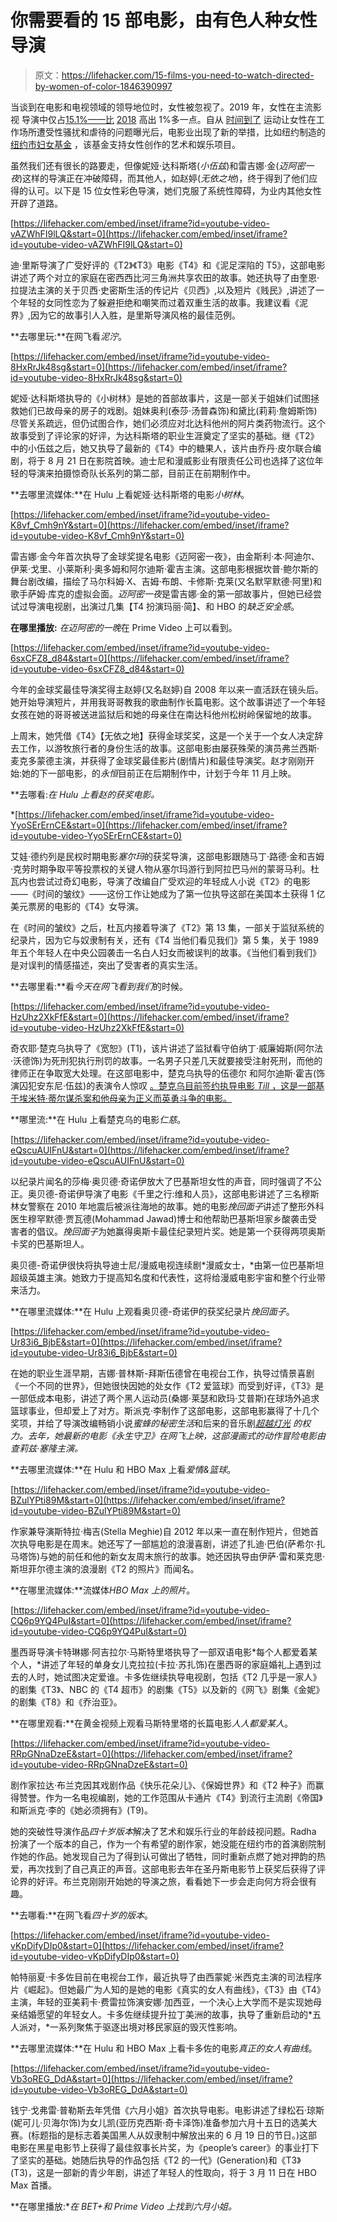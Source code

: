 # 你需要看的 15 部电影，由有色人种女性导演

> 原文：<https://lifehacker.com/15-films-you-need-to-watch-directed-by-women-of-color-1846390997>

当谈到在电影和电视领域的领导地位时，女性被忽视了。2019 年，女性在主流影视 导演中仅占[15.1%——比](https://womenandhollywood.com/2020-diversity-report-women-and-poc-make-strides-in-film-remain-underrepresented/) [2018](https://womenandhollywood.com/2018-diversity-report-women-poc-make-gains-but-remain-woefully-underrepresented-4fc440f14f1/) 高出 1%多一点。自从 [时间到了](https://timesupnow.org/) 运动让女性在工作场所遭受性骚扰和虐待的问题曝光后，电影业出现了新的举措，比如纽约制造的 [纽约市妇女基金](https://www.nyfa.org/awards-grants/nyc-womens-fund-for-media-music-and-theatre/) ，该基金支持女性创作的艺术和娱乐项目。

虽然我们还有很长的路要走，但像妮娅·达科斯塔(*小伍兹*)和雷吉娜·金(*迈阿密一夜*)这样的导演正在冲破障碍，而其他人，如赵婷(*无依之地*)，终于得到了他们应得的认可。以下是 15 位女性彩色导演，她们克服了系统性障碍，为业内其他女性开辟了道路。

 [https://lifehacker.com/embed/inset/iframe?id=youtube-video-vAZWhFI9lLQ&start=0](https://lifehacker.com/embed/inset/iframe?id=youtube-video-vAZWhFI9lLQ&start=0) 

迪·里斯导演了广受好评的《T2》《T3》电影《T4》和《泥足深陷的 T5》，这部电影讲述了两个对立的家庭在密西西比河三角洲共享农田的故事。她还执导了由奎恩·拉提法主演的关于贝西·史密斯生活的传记片《贝西》,以及短片《贱民》,讲述了一个年轻的女同性恋为了躲避拒绝和嘲笑而过着双重生活的故事。我建议看《泥界》,因为它的故事引人入胜，是里斯导演风格的最佳范例。

**去哪里玩:**在网飞看*泥泞*。

 [https://lifehacker.com/embed/inset/iframe?id=youtube-video-8HxRrJk48sg&start=0](https://lifehacker.com/embed/inset/iframe?id=youtube-video-8HxRrJk48sg&start=0) 

妮娅·达科斯塔执导的《小树林》是她的首部故事片，这是一部关于姐妹们试图拯救她们已故母亲的房子的戏剧。姐妹奥利(泰莎·汤普森饰)和黛比(莉莉·詹姆斯饰)尽管关系疏远，但仍试图合作，她们必须应对北达科他州的阿片类药物流行。这个故事受到了评论家的好评，为达科斯塔的职业生涯奠定了坚实的基础。继《T2》中的小伍兹之后，她又执导了最新的《T4》中的糖果人，该片由乔丹·皮尔联合编剧，将于 8 月 21 日在影院首映。迪士尼和漫威影业有限责任公司也选择了这位年轻的导演来拍摄惊奇队长系列的第二部，目前正在前期制作中。

**去哪里流媒体:**在 Hulu 上看妮娅·达科斯塔的电影*小树林*。

 [https://lifehacker.com/embed/inset/iframe?id=youtube-video-K8vf_Cmh9nY&start=0](https://lifehacker.com/embed/inset/iframe?id=youtube-video-K8vf_Cmh9nY&start=0) 

雷吉娜·金今年首次执导了金球奖提名电影《迈阿密一夜》，由金斯利·本·阿迪尔、伊莱·戈里、小莱斯利·奥多姆和阿尔迪斯·霍吉主演。这部电影根据坎普·鲍尔斯的舞台剧改编，描绘了马尔科姆·Ⅹ、吉姆·布朗、卡修斯·克莱(又名默罕默德·阿里)和歌手萨姆·库克的虚拟会面。*迈阿密一夜*是雷吉娜·金的第一部故事片，但她已经尝试过导演电视剧，出演过几集【T4 扮演玛丽·简】、和 HBO 的*缺乏安全感*。

**在哪里播放:** *在迈阿密的一晚*在 Prime Video 上可以看到。

 [https://lifehacker.com/embed/inset/iframe?id=youtube-video-6sxCFZ8_d84&start=0](https://lifehacker.com/embed/inset/iframe?id=youtube-video-6sxCFZ8_d84&start=0) 

今年的金球奖最佳导演奖得主赵婷(又名赵婷)自 2008 年以来一直活跃在镜头后。她开始导演短片，并用我哥哥教我的歌曲制作长篇电影。这个故事讲述了一个年轻女孩在她的哥哥被送进监狱后和她的母亲住在南达科他州松树岭保留地的故事。

上周末，她凭借《T4》【无依之地】获得金球奖奖，这是一个关于一个女人决定辞去工作，以游牧旅行者的身份生活的故事。这部电影由屡获殊荣的演员弗兰西斯·麦克多蒙德主演，并获得了金球奖最佳影片(剧情片)和最佳导演奖。赵才刚刚开始:她的下一部电影，的*永恒*目前正在后期制作中，计划于今年 11 月上映。

**去哪看:**在 Hulu 上看赵的获奖电影*。*

 *[https://lifehacker.com/embed/inset/iframe?id=youtube-video-YyoSErErnCE&start=0](https://lifehacker.com/embed/inset/iframe?id=youtube-video-YyoSErErnCE&start=0) 

艾娃·德约列是民权时期电影*塞尔玛*的获奖导演，这部电影跟随马丁·路德·金和吉姆·克劳时期争取平等投票权的关键人物从塞尔玛游行到阿拉巴马州的蒙哥马利。杜瓦内也尝试过奇幻电影，导演了改编自广受欢迎的年轻成人小说《T2》的电影——《时间的皱纹》——这份工作让她成为了第一位执导这部在美国本土获得 1 亿美元票房的电影的《T4》女导演。

在《时间的皱纹》之后，杜瓦内接着导演了《T2》第 13 集，一部关于监狱系统的纪录片，因为它与奴隶制有关，还有《T4 当他们看见我们》第 5 集，关于 1989 年五个年轻人在中央公园袭击一名白人妇女而被误判的故事。《当他们看到我们》是对误判的情感描述，突出了受害者的真实生活。

**去哪里看:**看*今天在网飞看到我们*的时候。

 [https://lifehacker.com/embed/inset/iframe?id=youtube-video-HzUhz2XkFfE&start=0](https://lifehacker.com/embed/inset/iframe?id=youtube-video-HzUhz2XkFfE&start=0) 

奇农耶·楚克乌执导了《宽恕》(T1)，该片讲述了监狱看守伯纳丁·威廉姆斯(阿尔法·沃德饰)为死刑犯执行刑罚的故事。一名男子只差几天就要接受注射死刑，而他的律师正在争取宽大处理。在这部电影中，楚克乌执导的伍德尔 和阿尔迪斯·霍吉(饰演囚犯安东尼·伍兹)的表演令人惊叹 [。楚克乌目前签约执导电影 *Till* ，这是一部基于埃米特·蒂尔谋杀案和他母亲为正义而英勇斗争的电影。](https://www.theguardian.com/film/2020/jul/19/clemency-review-chinonye-chukwu-alfre-woodard-superb-death-row-drama)

**哪里流:**在 Hulu 上看楚克乌的电影*仁慈*。

 [https://lifehacker.com/embed/inset/iframe?id=youtube-video-eQscuAUIFnU&start=0](https://lifehacker.com/embed/inset/iframe?id=youtube-video-eQscuAUIFnU&start=0) 

以纪录片闻名的莎梅·奥贝德·奇诺伊放大了巴基斯坦女性的声音，同时强调了不公正。奥贝德-奇诺伊导演了电影《千里之行:维和人员》，这部电影讲述了三名穆斯林女警察在 2010 年地震后被派往海地的故事。她的电影*挽回面子*讲述了整形外科医生穆罕默德·贾瓦德(Mohammad Jawad)博士和他帮助巴基斯坦家乡酸袭击受害者的倡议。*挽回面子*为她赢得奥斯卡最佳纪录短片奖。她是第一个获得两项奥斯卡奖的巴基斯坦人。

奥贝德-奇诺伊很快将执导迪士尼/漫威电视连续剧*漫威女士，*由第一位巴基斯坦超级英雄主演。她致力于提高知名度和代表性，这将给漫威电影宇宙和整个行业带来活力。

**在哪里流媒体:**在 Hulu 上观看奥贝德-奇诺伊的获奖纪录片*挽回面子*。

 [https://lifehacker.com/embed/inset/iframe?id=youtube-video-Ur83i6_BjbE&start=0](https://lifehacker.com/embed/inset/iframe?id=youtube-video-Ur83i6_BjbE&start=0) 

在她的职业生涯早期，吉娜·普林斯-拜斯伍德曾在电视台工作，执导过情景喜剧《一个不同的世界》，但她很快因她的处女作《T2 爱篮球》而受到好评，《T3》是一部低成本电影，讲述了两个黑人运动员(桑娜·莱瑟和欧玛·艾普斯)在球场外追求篮球事业，但却爱上了对方。斯派克·李制作了这部电影，这部电影赢得了十几个奖项，并给了导演改编畅销小说*蜜蜂的秘密生活*和后来的音乐剧[*超越灯光*](https://www.rottentomatoes.com/m/beyond_the_lights) *的权力。去年，她最新的电影《永生守卫》在网飞上映，这部漫画式的动作冒险电影由查莉兹·塞隆主演。*

**去哪里流媒体:**在 Hulu 和 HBO Max 上看*爱情&篮球*。

 [https://lifehacker.com/embed/inset/iframe?id=youtube-video-BZulYPti89M&start=0](https://lifehacker.com/embed/inset/iframe?id=youtube-video-BZulYPti89M&start=0) 

作家兼导演斯特拉·梅吉(Stella Meghie)自 2012 年以来一直在制作短片，但她首次执导电影是在周末。她还写了一部尴尬的浪漫喜剧，讲述了扎迪·巴伯(萨希尔·扎马塔饰)与她的前任和他的新女友周末旅行的故事。她还因执导由伊萨·雷和莱克思·斯坦菲尔德主演的浪漫剧《T2 的照片》而闻名。

**在哪里流媒体:**流媒体*HBO Max 上的照片*。

 [https://lifehacker.com/embed/inset/iframe?id=youtube-video-CQ6p9YQ4PuI&start=0](https://lifehacker.com/embed/inset/iframe?id=youtube-video-CQ6p9YQ4PuI&start=0) 

墨西哥导演卡特琳娜·阿吉拉尔·马斯特里塔执导了一部双语电影*每个人都爱着某个人，*讲述了年轻的单身女儿克拉拉(卡拉·苏扎饰)在墨西哥的家庭婚礼上遇到过去的人时，她试图决定爱谁。卡多佐继续执导电视剧，包括《T2 几乎是一家人》的剧集《T3》、NBC 的《T4 超市》的剧集《T5》以及新的《网飞》剧集《金妮》的剧集《T8》和《乔治亚》。

**在哪里观看:**在黄金视频上观看马斯特里塔的长篇电影*人人都爱某人*。

 [https://lifehacker.com/embed/inset/iframe?id=youtube-video-RRpGNnaDzeE&start=0](https://lifehacker.com/embed/inset/iframe?id=youtube-video-RRpGNnaDzeE&start=0) 

剧作家拉达·布兰克因其戏剧作品《快乐花朵儿》、《保姆世界》和《T2 种子》而赢得赞誉。作为一名电视编剧，她的工作范围从卡通片《T4》到流行主流剧《帝国》和斯派克·李的《她必须拥有》(T9)。

她的突破性导演作品*四十岁版本*解决了艺术和娱乐行业的年龄歧视问题。Radha 扮演了一个版本的自己，作为一个有希望的剧作家，她没能在纽约市的首演剧院制作她的作品。她发现自己为了得到认可做出了牺牲，同时重新点燃了她对押韵的热爱，再次找到了自己真正的声音。这部电影去年在圣丹斯电影节上获奖后获得了评论界的好评。布兰克刚刚开始她的导演之旅，看看她下一步会走向何方将会很有趣。

**去哪看:**在网飞看*四十岁的版本*。

 [https://lifehacker.com/embed/inset/iframe?id=youtube-video-vKpDifyDIp0&start=0](https://lifehacker.com/embed/inset/iframe?id=youtube-video-vKpDifyDIp0&start=0) 

帕特丽夏·卡多佐目前在电视台工作，最近执导了由西蒙妮·米西克主演的司法程序片《崛起》。但她最广为人知的是她的电影《真实的女人有曲线》，《T3》由《T4》主演，年轻的亚美莉卡·费雷拉饰演安娜·加西亚，一个决心上大学而不是实现她母亲结婚愿望的年轻女人。卡多佐继续提升拉丁美洲的故事，执导了重新启动的*五人派对，*一系列聚焦于驱逐出境对移民家庭的毁灭性影响。

**去哪里流媒体:**在 Hulu 和 HBO Max 上看卡多佐的电影*真正的女人有曲线*。

 [https://lifehacker.com/embed/inset/iframe?id=youtube-video-Vb3oREG_DdA&start=0](https://lifehacker.com/embed/inset/iframe?id=youtube-video-Vb3oREG_DdA&start=0) 

钱宁·戈弗雷·普勒斯去年凭借《六月小姐》首次执导电影。电影讲述了绿松石·琼斯(妮可儿·贝海尔饰)为女儿凯(亚历克西斯·奇卡泽饰)准备参加六月十五日的选美大赛。(标题指的是标志着美国黑人从奴隶制中解放出来的 6 月 19 日的节日。)这部电影在黑星电影节上获得了最佳叙事长片奖，为《people’s career》的事业打下了坚实的基础。她随后执导的作品包括《T2 的一代》(Generation)和《T3》(T3)，这是一部新的青少年剧，讲述了年轻人的性取向，将于 3 月 11 日在 HBO Max 首播。

**在哪里播放:**在 BET+和 Prime Video 上找到*六月小姐*。*